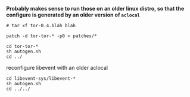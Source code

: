**Probably makes sense to run those on an older linux distro, so that the configure is generated by an older version of `aclocal`**

```
# tar xf tor-0.4.blah blah

patch -d tor-tor-* -p0 < patches/*

cd tor-tor-*
sh autogen.sh
cd ../
```

reconfigure libevent with an older aclocal

```
cd libevent-sys/libevent-*
sh autogen.sh
cd ../../
```
